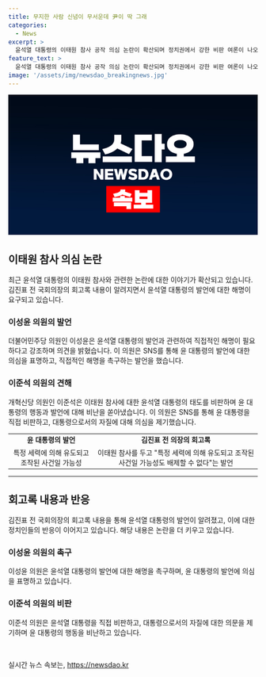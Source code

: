 ```yaml
---
title: 무지한 사람 신념이 무서운데 尹이 딱 그래
categories:
  - News
excerpt: >
  윤석열 대통령의 이태원 참사 공작 의심 논란이 확산되며 정치권에서 강한 비판 여론이 나오고 있다. 더불어민주당 의원 이성윤은 윤 대통령의 직접 해명을 촉구하며 음모론에 빠진 것으로 비판했고, 개혁신당 이준석 의원 역시 윤 대통령을 참 나쁜 대통령으로 비판하며 이태원 참사 의심 발언에 대한 대통령의 자격을 논란 삼았다. 김진표 전 의장의 회고록에서는 윤 대통령의 이태원 참사 관련 발언이 언급되며 논란 확산에 더 부족한 해명을 요구하고 있다.
feature_text: >
  윤석열 대통령의 이태원 참사 공작 의심 논란이 확산되며 정치권에서 강한 비판 여론이 나오고 있다. 더불어민주당 의원 이성윤은 윤 대통령의 직접 해명을 촉구하며 음모론에 빠진 것으로 비판했고, 개혁신당 이준석 의원 역시 윤 대통령을 참 나쁜 대통령으로 비판하며 이태원 참사 의심 발언에 대한 대통령의 자격을 논란 삼았다. 김진표 전 의장의 회고록에서는 윤 대통령의 이태원 참사 관련 발언이 언급되며 논란 확산에 더 부족한 해명을 요구하고 있다.
image: '/assets/img/newsdao_breakingnews.jpg'
---
```


<p><img src="/assets/img/newsdao_breakingnews.jpg" alt="pcversion 속보" /></p>

<h2 data-ke-size="size26">이태원 참사 의심 논란</h2>

<p data-ke-size="size16">최근 윤석열 대통령의 이태원 참사와 관련한 논란에 대한 이야기가 확산되고 있습니다. 김진표 전 국회의장의 회고록 내용이 알려지면서 윤석열 대통령의 발언에 대한 해명이 요구되고 있습니다.</p>

<h3>이성윤 의원의 발언</h3>

<p data-ke-size="size16">더불어민주당 의원인 이성윤은 윤석열 대통령의 발언과 관련하여 직접적인 해명이 필요하다고 강조하며 의견을 밝혔습니다. 이 의원은 SNS를 통해 윤 대통령의 발언에 대한 의심을 표명하고, 직접적인 해명을 촉구하는 발언을 했습니다.</p>

<h3>이준석 의원의 견해</h3>

<p data-ke-size="size16">개혁신당 의원인 이준석은 이태원 참사에 대한 윤석열 대통령의 태도를 비판하며 윤 대통령의 행동과 발언에 대해 비난을 쏟아냈습니다. 이 의원은 SNS를 통해 윤 대통령을 직접 비판하고, 대통령으로서의 자질에 대해 의심을 제기했습니다.</p>

<table>
  <tr>
    <td style="text-align: center; height: 17px;"><b>윤 대통령의 발언</b></td>
    <td style="text-align: center; height: 17px;"><b>김진표 전 의장의 회고록</b></td>
  </tr>
  <tr>
    <td style="text-align: center; height: 17px;">특정 세력에 의해 유도되고 조작된 사건일 가능성</td>
    <td style="text-align: center; height: 17px;">이태원 참사를 두고 "특정 세력에 의해 유도되고 조작된 사건일 가능성도 배제할 수 없다"는 발언 </td>
  </tr>
</table>

<hr>

<h2 data-ke-size="size26">회고록 내용과 반응</h2>

<p data-ke-size="size16">김진표 전 국회의장의 회고록 내용을 통해 윤석열 대통령의 발언이 알려졌고, 이에 대한 정치인들의 반응이 이어지고 있습니다. 해당 내용은 논란을 더 키우고 있습니다.</p>

<h3>이성윤 의원의 촉구</h3>

<p data-ke-size="size16">이성윤 의원은 윤석열 대통령의 발언에 대한 해명을 촉구하며, 윤 대통령의 발언에 의심을 표명하고 있습니다.</p>

<h3>이준석 의원의 비판</h3>

<p data-ke-size="size16">이준석 의원은 윤석열 대통령을 직접 비판하고, 대통령으로서의 자질에 대한 의문을 제기하며 윤 대통령의 행동을 비난하고 있습니다.</p>

<p data-ke-size="size16">&nbsp;</p>
실시간 뉴스 속보는, <a href="https://newsdao.kr" rel="dofollow">https://newsdao.kr</a>


